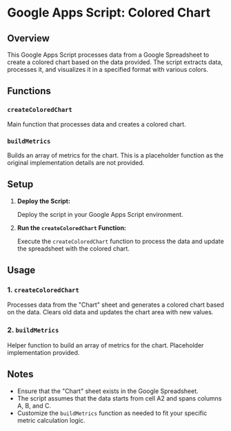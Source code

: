 # Google Apps Script: Colored Chart

## Overview

This Google Apps Script processes data from a Google Spreadsheet to create a colored chart based on the data provided. The script extracts data, processes it, and visualizes it in a specified format with various colors.

## Functions

### `createColoredChart`

Main function that processes data and creates a colored chart.

### `buildMetrics`

Builds an array of metrics for the chart. This is a placeholder function as the original implementation details are not provided.

## Setup

1. **Deploy the Script:**

   Deploy the script in your Google Apps Script environment.

2. **Run the `createColoredChart` Function:**

   Execute the `createColoredChart` function to process the data and update the spreadsheet with the colored chart.

## Usage

### 1. `createColoredChart`

Processes data from the "Chart" sheet and generates a colored chart based on the data. Clears old data and updates the chart area with new values.

### 2. `buildMetrics`

Helper function to build an array of metrics for the chart. Placeholder implementation provided.

## Notes

- Ensure that the "Chart" sheet exists in the Google Spreadsheet.
- The script assumes that the data starts from cell A2 and spans columns A, B, and C.
- Customize the `buildMetrics` function as needed to fit your specific metric calculation logic.
